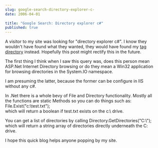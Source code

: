 ```yaml
---
slug: google-search-directory-explorer-c-
date: 2006-04-01
 
title: "Google Search: Directory explorer c#"
published: true
---
```

A visitor to my site was looking for "directory explorer c#".  I know they wouldn't have found what they wanted, they would have found my <a href="http://www.kinlan.co.uk/tag%20directory">tag directory</a> instead.  Hopefully this post might rectify this in the future.<p />The first thing I think when I saw this query was, does this person mean ASP.Net Internet Directory browsing or do they mean a Win32 application for browsing directories in the System.IO namespace.<p />I am presuming the latter, because the former can be configure in IIS without any c#.<p />In .Net there is a whole bevy of File and Directory functionality.  Mostly all the functions are static Methods so you can do things such as:<br />File.Exist("c:\\test.txt");<br />which will return a boolean if test.txt exists on the c:\ drive.<p />You can get a list of directories by calling Directory.GetDirectories("C:\\"); which will return a string array of directories directly underneath the C: drive.<p />I hope this quick blog helps anyone popping by my site.<p />

